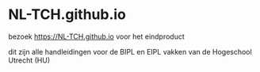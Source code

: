 # NL-TCH.github.io

bezoek https://NL-TCH.github.io voor het eindproduct

dit zijn alle handleidingen voor de BIPL en EIPL vakken van de Hogeschool Utrecht (HU)
